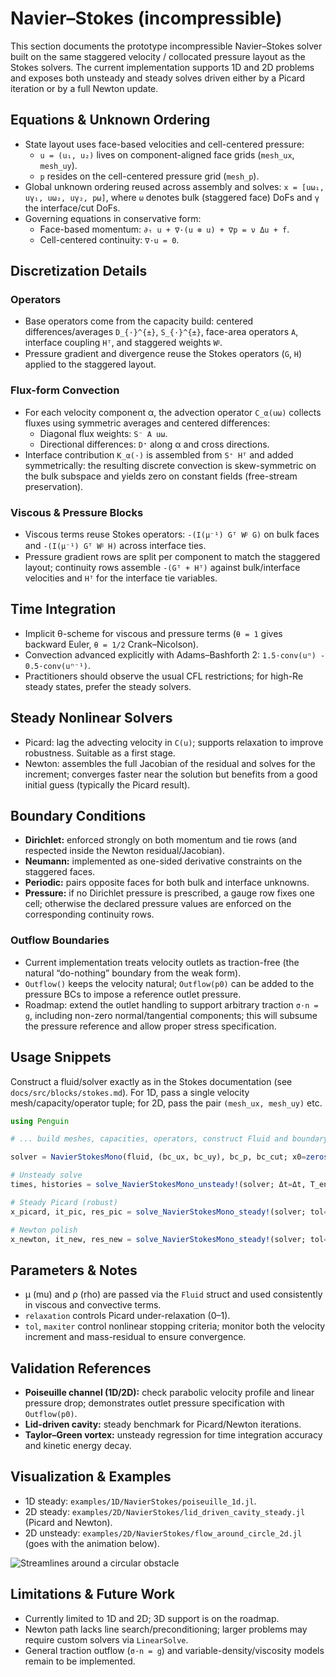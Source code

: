 # Navier–Stokes (incompressible)

This section documents the prototype incompressible Navier–Stokes solver built on the same staggered velocity / collocated pressure layout as the Stokes solvers. The current implementation supports 1D and 2D problems and exposes both unsteady and steady solves driven either by a Picard iteration or by a full Newton update.

## Equations & Unknown Ordering

- State layout uses face-based velocities and cell-centered pressure:
  - `u = (u₁, u₂)` lives on component-aligned face grids (`mesh_ux`, `mesh_uy`).
  - `p` resides on the cell-centered pressure grid (`mesh_p`).
- Global unknown ordering reused across assembly and solves:
  `x = [uω₁, uγ₁, uω₂, uγ₂, pω]`, where `ω` denotes bulk (staggered face) DoFs and `γ` the interface/cut DoFs.
- Governing equations in conservative form:
  - Face-based momentum: `∂ₜ u + ∇·(u ⊗ u) + ∇p = ν Δu + f`.
  - Cell-centered continuity: `∇·u = 0`.

## Discretization Details

### Operators

- Base operators come from the capacity build: centered differences/averages `D_{·}^{±}`, `S_{·}^{±}`, face-area operators `A`, interface coupling `Hᵀ`, and staggered weights `Wᵝ`.
- Pressure gradient and divergence reuse the Stokes operators (`G`, `H`) applied to the staggered layout.

### Flux-form Convection

- For each velocity component α, the advection operator `C_α(uω)` collects fluxes using symmetric averages and centered differences:
  - Diagonal flux weights: `S⁻ A uω`.
  - Directional differences: `D⁺` along α and cross directions.
- Interface contribution `K_α(·)` is assembled from `S⁺ Hᵀ` and added symmetrically: the resulting discrete convection is skew-symmetric on the bulk subspace and yields zero on constant fields (free-stream preservation).

### Viscous & Pressure Blocks

- Viscous terms reuse Stokes operators: `-(I(μ⁻¹) Gᵀ Wᵝ G)` on bulk faces and `-(I(μ⁻¹) Gᵀ Wᵝ H)` across interface ties.
- Pressure gradient rows are split per component to match the staggered layout; continuity rows assemble `-(Gᵀ + Hᵀ)` against bulk/interface velocities and `Hᵀ` for the interface tie variables.

## Time Integration

- Implicit θ-scheme for viscous and pressure terms (`θ = 1` gives backward Euler, `θ = 1/2` Crank–Nicolson).
- Convection advanced explicitly with Adams–Bashforth 2: `1.5·conv(uⁿ) - 0.5·conv(uⁿ⁻¹)`.
- Practitioners should observe the usual CFL restrictions; for high-Re steady states, prefer the steady solvers.

## Steady Nonlinear Solvers

- Picard: lag the advecting velocity in `C(u)`; supports relaxation to improve robustness. Suitable as a first stage.
- Newton: assembles the full Jacobian of the residual and solves for the increment; converges faster near the solution but benefits from a good initial guess (typically the Picard result).

## Boundary Conditions

- **Dirichlet:** enforced strongly on both momentum and tie rows (and respected inside the Newton residual/Jacobian).
- **Neumann:** implemented as one-sided derivative constraints on the staggered faces.
- **Periodic:** pairs opposite faces for both bulk and interface unknowns.
- **Pressure:** if no Dirichlet pressure is prescribed, a gauge row fixes one cell; otherwise the declared pressure values are enforced on the corresponding continuity rows.

### Outflow Boundaries

- Current implementation treats velocity outlets as traction-free (the natural “do-nothing” boundary from the weak form).
- `Outflow()` keeps the velocity natural; `Outflow(p0)` can be added to the pressure BCs to impose a reference outlet pressure.
- Roadmap: extend the outlet handling to support arbitrary traction `σ·n = g`, including non-zero normal/tangential components; this will subsume the pressure reference and allow proper stress specification.

## Usage Snippets

Construct a fluid/solver exactly as in the Stokes documentation (see `docs/src/blocks/stokes.md`). For 1D, pass a single velocity mesh/capacity/operator tuple; for 2D, pass the pair `(mesh_ux, mesh_uy)` etc.

```julia
using Penguin

# ... build meshes, capacities, operators, construct Fluid and boundary conditions ...

solver = NavierStokesMono(fluid, (bc_ux, bc_uy), bc_p, bc_cut; x0=zeros(Ntot))

# Unsteady solve
times, histories = solve_NavierStokesMono_unsteady!(solver; Δt=Δt, T_end=Tend, scheme=:CN)

# Steady Picard (robust)
x_picard, it_pic, res_pic = solve_NavierStokesMono_steady!(solver; tol=1e-8, maxiter=40, relaxation=0.7, nlsolve_method=:picard)

# Newton polish
x_newton, it_new, res_new = solve_NavierStokesMono_steady!(solver; tol=1e-10, maxiter=20, nlsolve_method=:newton)
```

## Parameters & Notes

- μ (mu) and ρ (rho) are passed via the `Fluid` struct and used consistently in viscous and convective terms.
- `relaxation` controls Picard under-relaxation (0–1).
- `tol`, `maxiter` control nonlinear stopping criteria; monitor both the velocity increment and mass-residual to ensure convergence.

## Validation References

- **Poiseuille channel (1D/2D):** check parabolic velocity profile and linear pressure drop; demonstrates outlet pressure specification with `Outflow(p0)`.
- **Lid-driven cavity:** steady benchmark for Picard/Newton iterations.
- **Taylor–Green vortex:** unsteady regression for time integration accuracy and kinetic energy decay.

## Visualization & Examples

- 1D steady: `examples/1D/NavierStokes/poiseuille_1d.jl`.
- 2D steady: `examples/2D/NavierStokes/lid_driven_cavity_steady.jl` (Picard and Newton).
- 2D unsteady: `examples/2D/NavierStokes/flow_around_circle_2d.jl` (goes with the animation below).

![Streamlines around a circular obstacle](./assets/navierstokes2d_streamlines.gif)

## Limitations & Future Work

- Currently limited to 1D and 2D; 3D support is on the roadmap.
- Newton path lacks line search/preconditioning; larger problems may require custom solvers via `LinearSolve`.
- General traction outflow (`σ·n = g`) and variable-density/viscosity models remain to be implemented.
